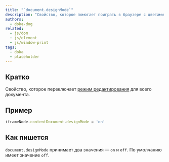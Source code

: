 ```yaml
---
title: "`document.designMode`"
description: "Свойство, которое помогает поиграть в браузере с цветами и даже больше."
authors:
  - doka-dog
related:
  - js/dom
  - js/element
  - js/window-print
tags:
  - doka
  - placeholder
---
```


## Кратко

Свойство, которое переключает [режим редактирования](https://html.spec.whatwg.org/multipage/interaction.html#attr-contenteditable) для всего документа.

## Пример

```js
iframeNode.contentDocument.designMode = 'on'
```

## Как пишется

`document.designMode` принимает два значения — `on` и `off`. По умолчанию имеет значение `off`.
